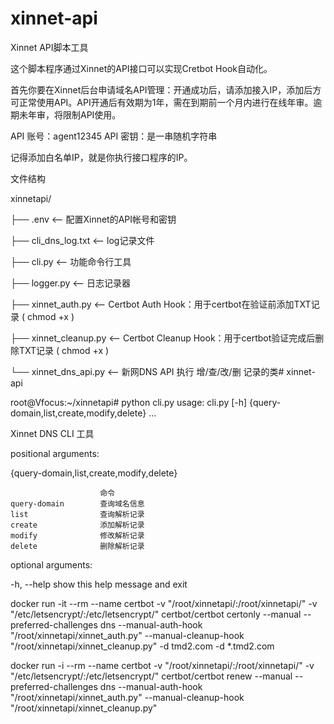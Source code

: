 # xinnet-api
Xinnet API脚本工具

这个脚本程序通过Xinnet的API接口可以实现Cretbot Hook自动化。

首先你要在Xinnet后台申请域名API管理：开通成功后，请添加接入IP，添加后方可正常使用API。API开通后有效期为1年，需在到期前一个月内进行在线年审。逾期未年审，将限制API使用。

API 账号：agent12345
API 密钥：是一串随机字符串

记得添加白名单IP，就是你执行接口程序的IP。

文件结构

xinnetapi/

├── .env    <--    配置Xinnet的API帐号和密钥

├── cli_dns_log.txt    <--    log记录文件

├── cli.py    <--    功能命令行工具

├── logger.py    <--    日志记录器

├── xinnet_auth.py    <--    Certbot Auth Hook：用于certbot在验证前添加TXT记录 ( chmod +x )

├── xinnet_cleanup.py    <--    Certbot Cleanup Hook：用于certbot验证完成后删除TXT记录 ( chmod +x )

└── xinnet_dns_api.py    <--    新网DNS API 执行 增/查/改/删 记录的类# xinnet-api

root@Vfocus:~/xinnetapi# python cli.py
usage: cli.py [-h] {query-domain,list,create,modify,delete} ...

Xinnet DNS CLI 工具

positional arguments:

  {query-domain,list,create,modify,delete}
  
                        命令                        
    query-domain        查询域名信息    
    list                查询解析记录    
    create              添加解析记录    
    modify              修改解析记录    
    delete              删除解析记录
    

optional arguments:

  -h, --help            show this help message and exit

  

docker run -it --rm --name certbot -v "/root/xinnetapi/:/root/xinnetapi/" -v "/etc/letsencrypt/:/etc/letsencrypt/"  certbot/certbot  certonly --manual --preferred-challenges dns --manual-auth-hook "/root/xinnetapi/xinnet_auth.py" --manual-cleanup-hook "/root/xinnetapi/xinnet_cleanup.py" -d tmd2.com -d *.tmd2.com

docker run -i --rm --name certbot -v "/root/xinnetapi/:/root/xinnetapi/" -v "/etc/letsencrypt/:/etc/letsencrypt/"  certbot/certbot  renew --manual --preferred-challenges dns --manual-auth-hook "/root/xinnetapi/xinnet_auth.py" --manual-cleanup-hook "/root/xinnetapi/xinnet_cleanup.py"
